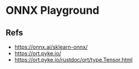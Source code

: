 # ONNX Playground

## Refs
- <https://onnx.ai/sklearn-onnx/>
- <https://ort.pyke.io/>
- <https://ort.pyke.io/rustdoc/ort/type.Tensor.html>
